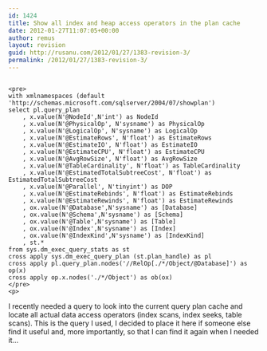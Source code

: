 ```yaml
---
id: 1424
title: Show all index and heap access operators in the plan cache
date: 2012-01-27T11:07:05+00:00
author: remus
layout: revision
guid: http://rusanu.com/2012/01/27/1383-revision-3/
permalink: /2012/01/27/1383-revision-3/
---
```


<code class="prettyprint lang-sql">
&lt;pre>
with xmlnamespaces (default 'http://schemas.microsoft.com/sqlserver/2004/07/showplan')
select pl.query_plan
	, x.value(N'@NodeId',N'int') as NodeId
	, x.value(N'@PhysicalOp', N'sysname') as PhysicalOp
	, x.value(N'@LogicalOp', N'sysname') as LogicalOp
	, x.value(N'@EstimateRows', N'float') as EstimateRows
	, x.value(N'@EstimateIO', N'float') as EstimateIO
	, x.value(N'@EstimateCPU', N'float') as EstimateCPU
	, x.value(N'@AvgRowSize', N'float') as AvgRowSize
	, x.value(N'@TableCardinality', N'float') as TableCardinality
	, x.value(N'@EstimatedTotalSubtreeCost', N'float') as EstimatedTotalSubtreeCost
	, x.value(N'@Parallel', N'tinyint') as DOP
	, x.value(N'@EstimateRebinds', N'float') as EstimateRebinds
	, x.value(N'@EstimateRewinds', N'float') as EstimateRewinds
	, ox.value(N'@Database',N'sysname') as [Database]
	, ox.value(N'@Schema',N'sysname') as [Schema]
	, ox.value(N'@Table',N'sysname') as [Table]
	, ox.value(N'@Index',N'sysname') as [Index]
	, ox.value(N'@IndexKind',N'sysname') as [IndexKind]
	, st.*
from sys.dm_exec_query_stats as st
cross apply sys.dm_exec_query_plan (st.plan_handle) as pl
cross apply pl.query_plan.nodes('//RelOp[./*/Object/@Database]') as op(x)
cross apply op.x.nodes('./*/Object') as ob(ox)
&lt;/pre>
&lt;p></code>

I recently needed a query to look into the current query plan cache and locate all actual data access operators (index scans, index seeks, table scans). This is the query I used, I decided to place it here if someone else find it useful and, more importantly, so that I can find it again when I needed it&#8230;